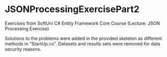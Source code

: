 # JSONProcessingExercisePart2
Exercises from SoftUni C# Entity Framework Core Course (Lecture: JSON Processing Exercise)

Solutions to the problems were added in the provided skeleton as different methods in "StartUp.cs".
Datasets and results sets were removed for data security reasons.
